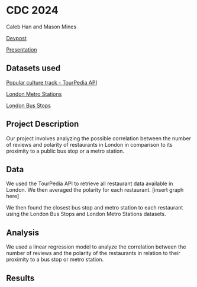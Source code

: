 # CDC 2024

Caleb Han and Mason Mines

[Devpost]()

[Presentation](https://docs.google.com/presentation/d/1kyd4Mu57O2WiDp4WXCl7dfsmKFFIsag4-vKr7cl2rtA/edit?usp=sharing)

## Datasets used

[Popular culture track - TourPedia API](http://tour-pedia.org/api/)

[London Metro Stations](https://www.doogal.co.uk/london_stations.php)

[London Bus Stops](https://data.london.gov.uk/dataset/tfl-bus-stop-locations-and-routes)

## Project Description

Our project involves analyzing the possible correlation between the number of reviews and polarity of restaurants in London
in comparison to its proximity to a public bus stop or a metro station.

## Data

We used the TourPedia API to retrieve all restaurant data available in London. We then averaged the polarity for each restaurant.
[insert graph here]

We then found the closest bus stop and metro station to each restaurant using the London Bus Stops and London Metro Stations datasets.

## Analysis

We used a linear regression model to analyze the correlation between the number of reviews and the polarity of the restaurants in relation to their proximity to a bus stop or metro station.

## Results